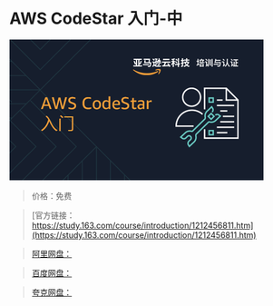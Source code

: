 # AWS CodeStar 入门-中

![img](../../../assets/study163/free/03938d9b96c648738bd245113e43a15c.png)

> 价格：免费

> [官方链接：https://study.163.com/course/introduction/1212456811.htm](https://study.163.com/course/introduction/1212456811.htm)

> [阿里网盘：]()

> [百度网盘：]()

> [夸克网盘：]()
